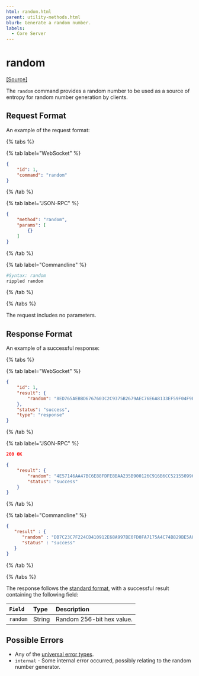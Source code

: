 ```yaml
---
html: random.html
parent: utility-methods.html
blurb: Generate a random number.
labels:
  - Core Server
---
```

# random

[[Source]](https://github.com/XRPLF/rippled/blob/master/src/ripple/rpc/handlers/Random.cpp "Source")

The `random` command provides a random number to be used as a source of entropy for random number generation by clients.

## Request Format
An example of the request format:

{% tabs %}

{% tab label="WebSocket" %}
```json
{
    "id": 1,
    "command": "random"
}
```
{% /tab %}

{% tab label="JSON-RPC" %}
```json
{
    "method": "random",
    "params": [
        {}
    ]
}
```
{% /tab %}

{% tab label="Commandline" %}
```sh
#Syntax: random
rippled random
```
{% /tab %}

{% /tabs %}

The request includes no parameters.

## Response Format

An example of a successful response:

{% tabs %}

{% tab label="WebSocket" %}
```json
{
    "id": 1,
    "result": {
        "random": "8ED765AEBBD6767603C2C9375B2679AEC76E6A8133EF59F04F9FC1AAA70E41AF"
    },
    "status": "success",
    "type": "response"
}
```
{% /tab %}

{% tab label="JSON-RPC" %}
```json
200 OK

{
    "result": {
        "random": "4E57146AA47BC6E88FDFE8BAA235B900126C916B6CC521550996F590487B837A",
        "status": "success"
    }
}
```
{% /tab %}

{% tab label="Commandline" %}
```json
{
   "result" : {
      "random" : "DB7C23C7F224CD410912E68A997BE0FD0FA7175A4C74B829BE5A80ED0DBAA0C5",
      "status" : "success"
   }
}
```
{% /tab %}

{% /tabs %}

The response follows the [standard format](../../api-conventions/response-formatting.md), with a successful result containing the following field:

| `Field`  | Type   | Description               |
|:---------|:-------|:--------------------------|
| `random` | String | Random 256-bit hex value. |

## Possible Errors

* Any of the [universal error types](../../api-conventions/error-formatting.md#universal-errors).
* `internal` - Some internal error occurred, possibly relating to the random number generator.
